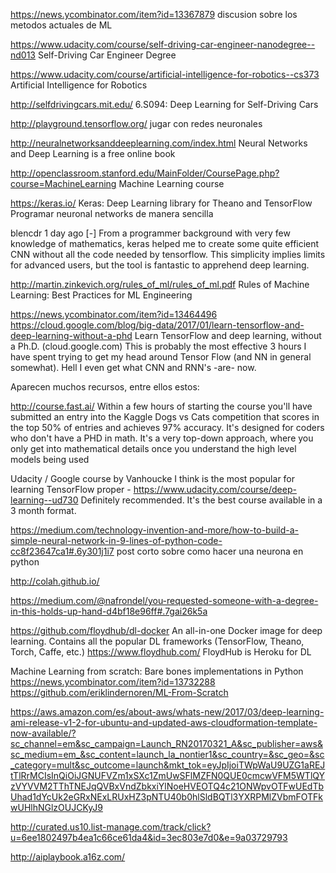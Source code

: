 https://news.ycombinator.com/item?id=13367879
discusion sobre los metodos actuales de ML

https://www.udacity.com/course/self-driving-car-engineer-nanodegree--nd013
Self-Driving Car Engineer Degree

https://www.udacity.com/course/artificial-intelligence-for-robotics--cs373
Artificial Intelligence for Robotics

http://selfdrivingcars.mit.edu/
6.S094: Deep Learning for Self-Driving Cars

http://playground.tensorflow.org/
jugar con redes neuronales

http://neuralnetworksanddeeplearning.com/index.html
Neural Networks and Deep Learning is a free online book

http://openclassroom.stanford.edu/MainFolder/CoursePage.php?course=MachineLearning
Machine Learning course



https://keras.io/
Keras: Deep Learning library for Theano and TensorFlow
Programar neuronal networks de manera sencilla
  
  blencdr 1 day ago [-]
  From a programmer background with very few knowledge of mathematics, keras helped me to create some quite efficient CNN without all the code needed by tensorflow.
  This simplicity implies limits for advanced users, but the tool is fantastic to apprehend deep learning.



http://martin.zinkevich.org/rules_of_ml/rules_of_ml.pdf
Rules of Machine Learning: Best Practices for ML Engineering





https://news.ycombinator.com/item?id=13464496
https://cloud.google.com/blog/big-data/2017/01/learn-tensorflow-and-deep-learning-without-a-phd
Learn TensorFlow and deep learning, without a Ph.D. (cloud.google.com)
This is probably the most effective 3 hours I have spent trying to get my head around Tensor Flow (and NN in general somewhat). Hell I even get what CNN and RNN's -are- now.

Aparecen muchos recursos, entre ellos estos:

http://course.fast.ai/
Within a few hours of starting the course you'll have submitted an entry into the Kaggle Dogs vs Cats competition that scores in the top 50% of entries and achieves 97% accuracy. It's designed for coders who don't have a PHD in math. It's a very top-down approach, where you only get into mathematical details once you understand the high level models being used


Udacity / Google course by Vanhoucke I think is the most popular for learning TensorFlow proper - https://www.udacity.com/course/deep-learning--ud730
Definitely recommended. It's the best course available in a 3 month format.


https://medium.com/technology-invention-and-more/how-to-build-a-simple-neural-network-in-9-lines-of-python-code-cc8f23647ca1#.6y301j1i7
post corto sobre como hacer una neurona en python


http://colah.github.io/


https://medium.com/@nafrondel/you-requested-someone-with-a-degree-in-this-holds-up-hand-d4bf18e96ff#.7gai26k5a


https://github.com/floydhub/dl-docker
An all-in-one Docker image for deep learning. Contains all the popular DL frameworks (TensorFlow, Theano, Torch, Caffe, etc.)
https://www.floydhub.com/
FloydHub is Heroku for DL


Machine Learning from scratch: Bare bones implementations in Python
https://news.ycombinator.com/item?id=13732288
https://github.com/eriklindernoren/ML-From-Scratch


https://aws.amazon.com/es/about-aws/whats-new/2017/03/deep-learning-ami-release-v1-2-for-ubuntu-and-updated-aws-cloudformation-template-now-available/?sc_channel=em&sc_campaign=Launch_RN20170321_A&sc_publisher=aws&sc_medium=em_&sc_content=launch_la_nontier1&sc_country=&sc_geo=&sc_category=mult&sc_outcome=launch&mkt_tok=eyJpIjoiTWpWaU9UZG1aREJtTlRrMCIsInQiOiJGNUFVZm1xSXc1ZmUwSFlMZFN0QUE0cmcwVFM5WTlQYzVYVVM2TThTNEJqQVBxVndZbkxiYlNoeHVEOTQ4c21ONWpvOTFwUEdTbUhad1dYcUk2eGRxNExLRUxHZ3pNTU40b0hlSldBQTl3YXRPMlZVbmFOTFkwUHlhNGlzOUJCKyJ9


http://curated.us10.list-manage.com/track/click?u=6ee1802497b4ea1c66ce61da4&id=3ec803e7d0&e=9a03729793


http://aiplaybook.a16z.com/
